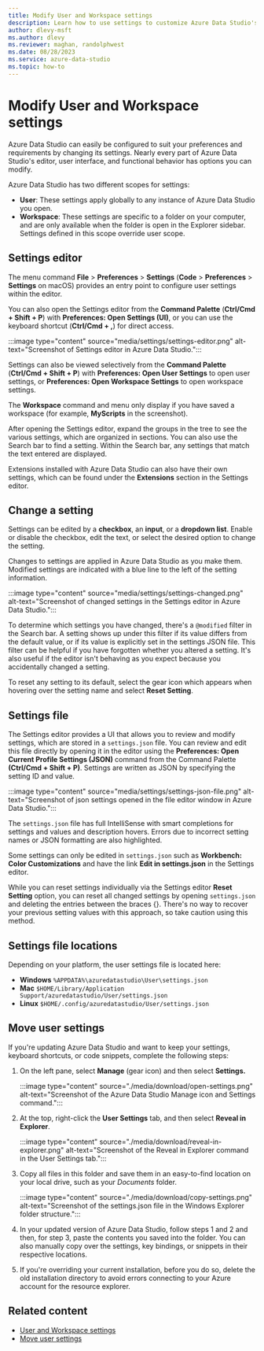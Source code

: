 ```yaml
---
title: Modify User and Workspace settings
description: Learn how to use settings to customize Azure Data Studio's editor, user interface, and functional behavior to suit your preferences.
author: dlevy-msft
ms.author: dlevy
ms.reviewer: maghan, randolphwest
ms.date: 08/28/2023
ms.service: azure-data-studio
ms.topic: how-to
---
```


# Modify User and Workspace settings

Azure Data Studio can easily be configured to suit your preferences and requirements by changing its settings. Nearly every part of Azure Data Studio's editor, user interface, and functional behavior has options you can modify.

Azure Data Studio has two different scopes for settings:

- **User**: These settings apply globally to any instance of Azure Data Studio you open.
- **Workspace**: These settings are specific to a folder on your computer, and are only available when the folder is open in the Explorer sidebar. Settings defined in this scope override user scope.

## Settings editor

The menu command **File** > **Preferences** > **Settings** (**Code** > **Preferences** > **Settings** on macOS) provides an entry point to configure user settings within the editor.

You can also open the Settings editor from the **Command Palette** (**Ctrl/Cmd + Shift + P**) with **Preferences: Open Settings (UI)**, or you can use the keyboard shortcut (**Ctrl/Cmd + ,**) for direct access.

:::image type="content" source="media/settings/settings-editor.png" alt-text="Screenshot of Settings editor in Azure Data Studio.":::

Settings can also be viewed selectively from the **Command Palette** (**Ctrl/Cmd + Shift + P**) with **Preferences: Open User Settings** to open user settings, or **Preferences: Open Workspace Settings** to open workspace settings.

The **Workspace** command and menu only display if you have saved a workspace (for example, **MyScripts** in the screenshot).

After opening the Settings editor, expand the groups in the tree to see the various settings, which are organized in sections. You can also use the Search bar to find a setting. Within the Search bar, any settings that match the text entered are displayed.

Extensions installed with Azure Data Studio can also have their own settings, which can be found under the **Extensions** section in the Settings editor.

## Change a setting

Settings can be edited by a **checkbox**, an **input**, or a **dropdown list**. Enable or disable the checkbox, edit the text, or select the desired option to change the setting.

Changes to settings are applied in Azure Data Studio as you make them. Modified settings are indicated with a blue line to the left of the setting information.

:::image type="content" source="media/settings/settings-changed.png" alt-text="Screenshot of changed settings in the Settings editor in Azure Data Studio.":::

To determine which settings you have changed, there's a `@modified` filter in the Search bar. A setting shows up under this filter if its value differs from the default value, or if its value is explicitly set in the settings JSON file. This filter can be helpful if you have forgotten whether you altered a setting. It's also useful if the editor isn't behaving as you expect because you accidentally changed a setting.

To reset any setting to its default, select the gear icon which appears when hovering over the setting name and select **Reset Setting**.

## Settings file

The Settings editor provides a UI that allows you to review and modify settings, which are stored in a `settings.json` file. You can review and edit this file directly by opening it in the editor using the **Preferences: Open Current Profile Settings (JSON)** command from the Command Palette **(Ctrl/Cmd + Shift + P)**. Settings are written as JSON by specifying the setting ID and value.

:::image type="content" source="media/settings/settings-json-file.png" alt-text="Screenshot of json settings opened in the file editor window in Azure Data Studio.":::

The `settings.json` file has full IntelliSense with smart completions for settings and values and description hovers. Errors due to incorrect setting names or JSON formatting are also highlighted.

Some settings can only be edited in `settings.json` such as **Workbench: Color Customizations** and have the link **Edit in settings.json** in the Settings editor.

While you can reset settings individually via the Settings editor **Reset Setting** option, you can reset all changed settings by opening `settings.json` and deleting the entries between the braces {}. There's no way to recover your previous setting values with this approach, so take caution using this method.

## Settings file locations

Depending on your platform, the user settings file is located here:

- **Windows** `%APPDATA%\azuredatastudio\User\settings.json`
- **Mac** `$HOME/Library/Application Support/azuredatastudio/User/settings.json`
- **Linux** `$HOME/.config/azuredatastudio/User/settings.json`

## Move user settings

If you're updating Azure Data Studio and want to keep your settings, keyboard shortcuts, or code snippets, complete the following steps:

1. On the left pane, select **Manage** (gear icon) and then select **Settings.**

   :::image type="content" source="./media/download/open-settings.png" alt-text="Screenshot of the Azure Data Studio Manage icon and Settings command.":::

1. At the top, right-click the **User Settings** tab, and then select **Reveal in Explorer**.

   :::image type="content" source="./media/download/reveal-in-explorer.png" alt-text="Screenshot of the Reveal in Explorer command in the User Settings tab.":::

1. Copy all files in this folder and save them in an easy-to-find location on your local drive, such as your *Documents* folder.

   :::image type="content" source="./media/download/copy-settings.png" alt-text="Screenshot of the settings.json file in the Windows Explorer folder structure.":::

1. In your updated version of Azure Data Studio, follow steps 1 and 2 and then, for step 3, paste the contents you saved into the folder. You can also manually copy over the settings, key bindings, or snippets in their respective locations.

1. If you're overriding your current installation, before you do so, delete the old installation directory to avoid errors connecting to your Azure account for the resource explorer.

## Related content

- [User and Workspace settings](settings-list.md)
- [Move user settings](settings-move.md)
